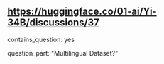 ## https://huggingface.co/01-ai/Yi-34B/discussions/37

contains_question: yes

question_part: "Multilingual Dataset?"
